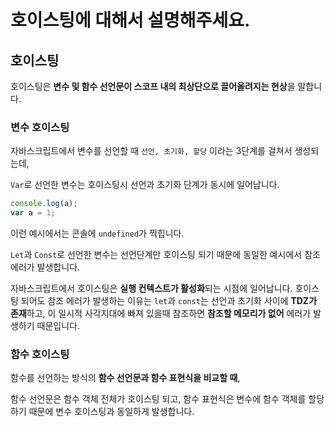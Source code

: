 # 호이스팅에 대해서 설명해주세요.

## 호이스팅

호이스팅은 **변수 및 함수 선언문이 스코프 내의 최상단으로 끌어올려지는 현상**을 말합니다.

### 변수 호이스팅

자바스크립트에서 변수를 선언할 때 `선언, 초기화, 할당` 이라는 3단계를 걸쳐서 생성되는데,

`Var`로 선언한 변수는 호이스팅시 선언과 초기화 단계가 동시에 일어납니다.

```jsx
console.log(a);
var a = 1;
```

이런 예시에서는 콘솔에 `undefined`가 찍힙니다.

`Let`과 `Const`로 선언한 변수는 선언단계만 호이스팅 되기 때문에 동일한 예시에서 참조 에러가 발생합니다.

자바스크립트에서 호이스팅은 **실행 컨텍스트가 활성화**되는 시점에 일어납니다. 호이스팅 되어도 참조 에러가 발생하는 이유는 `let`과 `const`는 선언과 초기화 사이에 **TDZ가 존재**하고, 이 일시적 사각지대에 빠져 있을때 참조하면 **참조할 메모리가 없어** 에러가 발생하기 때문입니다.

### 함수 호이스팅

함수를 선언하는 방식의 **함수 선언문과 함수 표현식을 비교할 때**,

함수 선언문은 함수 객체 전체가 호이스팅 되고, 함수 표현식은 변수에 함수 객체를 할당하기 때문에 변수 호이스팅과 동일하게 발생합니다.
